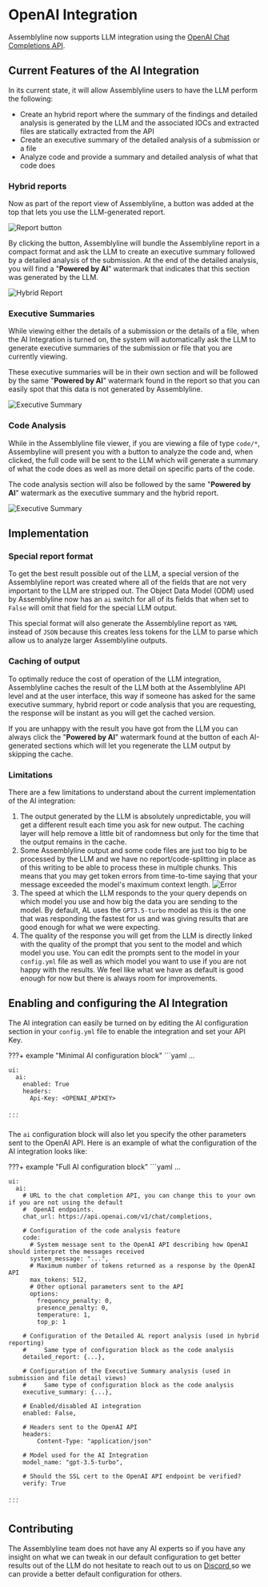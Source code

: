 # OpenAI Integration

Assemblyline now supports LLM integration using the [OpenAI Chat Completions API](https://platform.openai.com/docs/guides/text-generation/chat-completions-api).

## Current Features of the AI Integration

In its current state, it will allow Assemblyline users to have the LLM perform the following:

  - Create an hybrid report where the summary of the findings and detailed analysis is generated by the LLM and the associated IOCs and extracted files are statically extracted from the API
  - Create an executive summary of the detailed analysis of a submission or a file
  - Analyze code and provide a summary and detailed analysis of what that code does

### Hybrid reports

Now as part of the report view of Assemblyline, a button was added at the top that lets you use the LLM-generated report.

![Report button](./images/ai_report_button.png)

By clicking the button, Assemblyline will bundle the Assemblyline report in a compact format and ask the LLM to create an executive summary followed by a detailed analysis of the submission. At the end of the detailed analysis, you will find a "**Powered by AI**" watermark that indicates that this section was generated by the LLM.

![Hybrid Report](./images/ai_report.png)

### Executive Summaries

While viewing either the details of a submission or the details of a file, when the AI Integration is turned on, the system will automatically ask the LLM to generate executive summaries of the submission or file that you are currently viewing.

These executive summaries will be in their own section and will be followed by the same "**Powered by AI**" watermark found in the report so that you can easily spot that this data is not generated by Assemblyline.

![Executive Summary](./images/ai_summary.png)

### Code Analysis

While in the Assemblyline file viewer, if you are viewing a file of type `code/*`, Assembyline will present you with a button to analyze the code and, when clicked, the full code will be sent to the LLM which will generate a summary of what the code does as well as more detail on specific parts of the code.

The code analysis section will also be followed by the same "**Powered by AI**" watermark as the executive summary and the hybrid report.

![Executive Summary](./images/ai_fileviewer.png)


## Implementation

### Special report format

To get the best result possible out of the LLM, a special version of the Assemblyline report was created where all of the fields that are not very important to the LLM are stripped out. The Object Data Model (ODM) used by Assemblyline now has an `ai` switch for all of its fields that when set to `False` will omit that field for the special LLM output.

This special format will also generate the Assemblyline report as `YAML` instead of `JSON` because this creates less tokens for the LLM to parse which allow us to analyze larger Assemblyline outputs.

### Caching of output

To optimally reduce the cost of operation of the LLM integration, Assemblyline caches the result of the LLM both at the Assemblyline API level and at the user interface, this way if someone has asked for the same executive summary, hybrid report or code analysis that you are requesting, the response will be instant as you will get the cached version.

If you are unhappy with the result you have got from the LLM you can always click the "**Powered by AI**" watermark found at the button of each AI-generated sections which will let you regenerate the LLM output by skipping the cache.

### Limitations

There are a few limitations to understand about the current implementation of the AI integration:

  1. The output generated by the LLM is absolutely unpredictable, you will get a different result each time you ask for new output. The caching layer will help remove a little bit of randomness but only for the time that the output remains in the cache.
  2. Some Assemblyline output and some code files are just too big to be processed by the LLM and we have no report/code-splitting in place as of this writing to be able to process these in multiple chunks. This means that you may get token errors from time-to-time saying that your message exceeded the model's maximum context length.
  ![Error](./images/ai_error.png)
  3. The speed at which the LLM responds to the your query depends on which model you use and how big the data you are sending to the model. By default, AL uses the `GPT3.5-turbo` model as this is the one that was responding the fastest for us and was giving results that are good enough for what we were expecting.
  4. The quality of the response you will get from the LLM is directly linked with the quality of the prompt that you sent to the model and which model you use. You can edit the prompts sent to the model in your `config.yml` file as well as which model you want to use if you are not happy with the results. We feel like what we have as default is good enough for now but there is always room for improvements.

## Enabling and configuring the AI Integration

The AI integration can easily be turned on by editing the AI configuration section in your `config.yml` file to enable the integration and set your API Key.

???+ example "Minimal AI configuration block"
    ```yaml
    ...

    ui:
      ai:
        enabled: True
        headers:
          Api-Key: <OPENAI_APIKEY>

    ...
    ```

The `ai` configuration block will also let you specify the other parameters sent to the OpenAI API. Here is an example of what the configuration of the AI integration looks like:

???+ example "Full AI configuration block"
    ```yaml
    ...

    ui:
      ai:
        # URL to the chat completion API, you can change this to your own if you are not using the default
        #  OpenAI endpoints.
        chat_url: https://api.openai.com/v1/chat/completions,

        # Configuration of the code analysis feature
        code:
          # System message sent to the OpenAI API describing how OpenAI should interpret the messages received
          system_message: "...",
          # Maximum number of tokens returned as a response by the OpenAI API
          max_tokens: 512,
          # Other optional parameters sent to the API
          options:
            frequency_penalty: 0,
            presence_penalty: 0,
            temperature: 1,
            top_p: 1

        # Configuration of the Detailed AL report analysis (used in hybrid reporting)
        #     Same type of configuration block as the code analysis
        detailed_report: {...},

        # Configuration of the Executive Summary analysis (used in submission and file detail views)
        #     Same type of configuration block as the code analysis
        executive_summary: {...},

        # Enabled/disabled AI integration
        enabled: False,

        # Headers sent to the OpenAI API
        headers:
            Content-Type: "application/json"

        # Model used for the AI Integration
        model_name: "gpt-3.5-turbo",

        # Should the SSL cert to the OpenAI API endpoint be verified?
        verify: True

    ...
    ```

## Contributing

The Assemblyline team does not have any AI experts so if you have any insight on what we can tweak in our default configuration to get better results out of the LLM do not hesitate to reach out to us on [Discord ](https://discord.gg/GUAy9wErNu) so we can provide a better default configuration for others.
